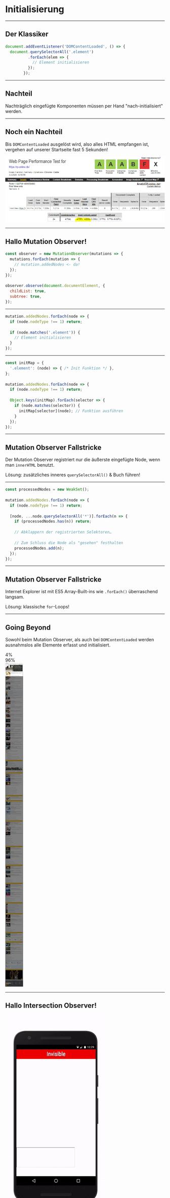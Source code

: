 <!-- .slide: data-background="assets/transformer.jpg" -->

<br>
<br>
<br>
<br>
<br>
<br>
<br>
<br>

# Initialisierung

---

## Der Klassiker

```js
document.addEventListener('DOMContentLoaded', () => {
  document.querySelectorAll('.element')
          .forEach(elem => { 
            // Element initialisieren
          });
        });
```

---

## Nachteil

Nachträglich eingefügte Komponenten müssen per Hand "nach-initialisiert" werden.

---

## Noch ein Nachteil

Bis `DOMContentLoaded` ausgelöst wird, also alles HTML empfangen ist, vergehen auf unserer Startseite fast 5 Sekunden!

![Webpagetest Testbericht mit DOMContentLoaded bei 4,7 Sekunden](assets/domcontentloaded.png)

---

## Hallo Mutation Observer!

```js
const observer = new MutationObserver(mutations => {
  mutations.forEach(mutation => {
    // mutation.addedNodes <- da!
  });
});

observer.observe(document.documentElement, {
  childList: true,
  subtree: true,
});
```

---

```js
mutation.addedNodes.forEach(node => {
  if (node.nodeType !== 1) return;
  
  if (node.matches('.element')) {
    // Element initialisieren
  } 
});
```

---

```js
const initMap = {
  '.element': (node) => { /* Init Funktion */ },
};

mutation.addedNodes.forEach(node => {
  if (node.nodeType !== 1) return;
  
  Object.keys(initMap).forEach(selector => {
    if (node.matches(selector)) {
      initMap[selector](node); // Funktion ausführen
    }     
  });
});
```

---

## Mutation Observer Fallstricke

Der Mutation Observer registriert nur die äußerste eingefügte Node, wenn man `innerHTML` benutzt. 

Lösung: zusätzliches inneres `querySelectorAll()` & Buch führen!

---

```js
const processedNodes = new WeakSet();

mutation.addedNodes.forEach(node => {
  if (node.nodeType !== 1) return;
  
  [node, ...node.querySelectorAll('*')].forEach(n => {
    if (processedNodes.has(n)) return;
    
    // Abklappern der registrierten Selektoren…

    // Zum Schluss die Node als "gesehen" festhalten 
    processedNodes.add(n);
  });
});

``` 

---

## Mutation Observer Fallstricke

Internet Explorer ist mit ES5 Array-Built-ins wie `.forEach()` überraschend langsam. 

Lösung: klassische `for`-Loops!

---

## Going Beyond

Sowohl beim Mutation Observer, als auch bei `DOMContentLoaded` werden ausnahmslos alle Elemente erfasst und initialisiert.

<div class="measure">
    <div class="measure__visible">4%</div>
    <div class="measure__invisible">96%</div>
</div><img src="assets/full-rp-online-homepage-highlighted.jpg" alt="Gesamte RP-ONLINE Startseite" class="fullpage fullpage-zoom">

---

## Hallo Intersection Observer!

![Intersection Observer Demo](assets/intersection-observer.gif) <!-- .element: style="width: auto; min-width: 0; margin-top: -1em" -->

[developers.google.com/web/updates/2016/04/intersectionobserver](https://developers.google.com/web/updates/2016/04/intersectionobserver)

---

```js
const observer = new IntersectionObserver(entries => {
  // Löst bei Sichtbarkeitsänderung aus
  
  entries.forEach(entry => {
    if (entry.isIntersecting) {
      // Das Element entry.target ist im Viewport
    }
  });
}, {
  rootMargin: '100px 50px 300px 50px', // Pufferzone
  threshold: 0.001,
});

observer.observe(node);
```

---

## In Utility-Methode gekapselt

Bei uns steckt all das, und noch mehr, gekapselt im `window.park.observer`.

```js
window.park.observer.initialize('.element', elem => {
  // elem wird hier initialisiert
}, [lazy=true/false]);
```

Standardmäßig wird "lazy" initialisiert, per optional gesetztem Parameter lassen sich Elemente auch sofort initialisieren.  